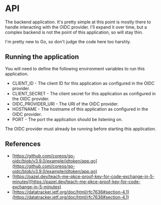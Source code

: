 # API

The backend application. It's pretty simple at this point is mostly there to handle interacting with the OIDC provider.
I'll expand it over time, but a complex backend is not the point of this application, so will stay thin.

I'm pretty new to Go, so don't judge the code here too harshly.

## Running the application

You will need to define the following environment variables to run this application.

- CLIENT_ID - The client ID for this application as configured in the OIDC provider.
- CLIENT_SECRET - The client secret for this application as configured in the OIDC provider.
- OIDC_PROVIDER_URI - The URI of the OIDC provider.
- HOSTNAME - The hostname of this application as configured in the OIDC provider.
- PORT - The port the application should be listening on.

The OIDC provider must already be running before starting this application.

## References

- [https://github.com/coreos/go-oidc/blob/v3.9.0/example/idtoken/app.go](https://github.com/coreos/go-oidc/blob/v3.9.0/example/idtoken/app.go)
- [https://pazel.dev/teach-me-pkce-proof-key-for-code-exchange-in-5-minutes](https://pazel.dev/teach-me-pkce-proof-key-for-code-exchange-in-5-minutes)
- [https://datatracker.ietf.org/doc/html/rfc7636#section-4.1](https://datatracker.ietf.org/doc/html/rfc7636#section-4.1)